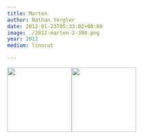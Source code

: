 ```yaml
---
title: Marten
author: Nathan Yergler
date: 2012-01-23T05:33:02+00:00
image: ./2012-marten-2-300.png
year: 2012
medium: linocut

---
```

[<img data-attachment-id="2990" data-permalink="https://www.yergler.net/print/marten/2012-marten-2-300/" data-orig-file="https://www.yergler.net/wp-content/uploads/prints/2012-marten/2012-marten-2-300.png" data-orig-size="1946,1336" data-comments-opened="0" data-image-meta="{&quot;aperture&quot;:&quot;0&quot;,&quot;credit&quot;:&quot;&quot;,&quot;camera&quot;:&quot;&quot;,&quot;caption&quot;:&quot;&quot;,&quot;created_timestamp&quot;:&quot;0&quot;,&quot;copyright&quot;:&quot;&quot;,&quot;focal_length&quot;:&quot;0&quot;,&quot;iso&quot;:&quot;0&quot;,&quot;shutter_speed&quot;:&quot;0&quot;,&quot;title&quot;:&quot;&quot;,&quot;orientation&quot;:&quot;0&quot;}" data-image-title="Marten 1" data-image-description="" data-image-caption="" data-medium-file="https://www.yergler.net/wp-content/uploads/prints/2012-marten/2012-marten-2-300-300x206.png" data-large-file="https://www.yergler.net/wp-content/uploads/prints/2012-marten/2012-marten-2-300-1024x703.png" loading="lazy" class="alignright wp-image-2990 size-thumbnail" src="https://www.yergler.net/wp-content/uploads/prints/2012-marten/2012-marten-2-300-150x150.png" alt="" width="150" height="150" srcset="https://www.yergler.net/wp-content/uploads/prints/2012-marten/2012-marten-2-300-150x150.png 150w, https://www.yergler.net/wp-content/uploads/prints/2012-marten/2012-marten-2-300-800x800.png 800w, https://www.yergler.net/wp-content/uploads/prints/2012-marten/2012-marten-2-300-50x50.png 50w" sizes="(max-width: 150px) 100vw, 150px" />][1]<a href="https://www.yergler.net/portfolio/marten/2012-marten-300/" rel="attachment wp-att-3024"><img data-attachment-id="3024" data-permalink="https://www.yergler.net/print/marten/2012-marten-300/" data-orig-file="https://www.yergler.net/wp-content/uploads/prints/2012-marten/2012-marten-300.png" data-orig-size="1944,1381" data-comments-opened="0" data-image-meta="{&quot;aperture&quot;:&quot;0&quot;,&quot;credit&quot;:&quot;&quot;,&quot;camera&quot;:&quot;&quot;,&quot;caption&quot;:&quot;&quot;,&quot;created_timestamp&quot;:&quot;0&quot;,&quot;copyright&quot;:&quot;&quot;,&quot;focal_length&quot;:&quot;0&quot;,&quot;iso&quot;:&quot;0&quot;,&quot;shutter_speed&quot;:&quot;0&quot;,&quot;title&quot;:&quot;&quot;,&quot;orientation&quot;:&quot;0&quot;}" data-image-title="Marten 2" data-image-description="" data-image-caption="" data-medium-file="https://www.yergler.net/wp-content/uploads/prints/2012-marten/2012-marten-300-300x213.png" data-large-file="https://www.yergler.net/wp-content/uploads/prints/2012-marten/2012-marten-300-1024x727.png" loading="lazy" class="alignright size-thumbnail wp-image-3024" src="https://www.yergler.net/wp-content/uploads/prints/2012-marten/2012-marten-300-150x150.png" alt="" width="150" height="150" srcset="https://www.yergler.net/wp-content/uploads/prints/2012-marten/2012-marten-300-150x150.png 150w, https://www.yergler.net/wp-content/uploads/prints/2012-marten/2012-marten-300-800x800.png 800w, https://www.yergler.net/wp-content/uploads/prints/2012-marten/2012-marten-300-50x50.png 50w" sizes="(max-width: 150px) 100vw, 150px" /></a>

 [1]: https://www.yergler.net/portfolio/marten/2012-marten-2-300/